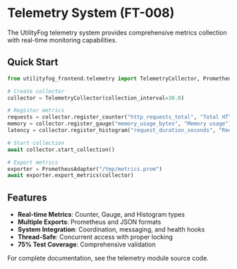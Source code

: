 # Telemetry System (FT-008)

The UtilityFog telemetry system provides comprehensive metrics collection with real-time monitoring capabilities.

## Quick Start

```python
from utilityfog_frontend.telemetry import TelemetryCollector, PrometheusAdapter

# Create collector
collector = TelemetryCollector(collection_interval=30.0)

# Register metrics
requests = collector.register_counter("http_requests_total", "Total HTTP requests")
memory = collector.register_gauge("memory_usage_bytes", "Memory usage")
latency = collector.register_histogram("request_duration_seconds", "Request latency")

# Start collection
await collector.start_collection()

# Export metrics
exporter = PrometheusAdapter("/tmp/metrics.prom")
await exporter.export_metrics(collector)
```

## Features

- **Real-time Metrics**: Counter, Gauge, and Histogram types
- **Multiple Exports**: Prometheus and JSON formats
- **System Integration**: Coordination, messaging, and health hooks
- **Thread-Safe**: Concurrent access with proper locking
- **75% Test Coverage**: Comprehensive validation

For complete documentation, see the telemetry module source code.
